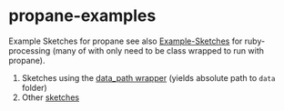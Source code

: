 # propane-examples
Example Sketches for propane see also [Example-Sketches][examples] for ruby-processing (many of with only need to be class wrapped to run with propane).

1. Sketches using the [data_path wrapper][path] (yields absolute path to `data` folder)
2. Other [sketches][regular]

[path]:https://github.com/ruby-processing/propane-examples/tree/master/data_path
[regular]:https://github.com/ruby-processing/propane-examples/tree/master/data_path
[examples]:https://github.com/ruby-processing/Example-Sketches
